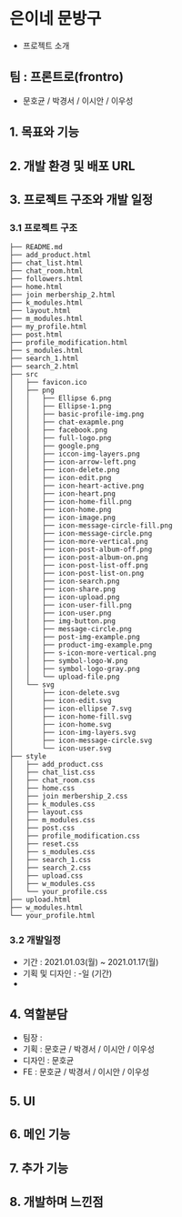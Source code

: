 # 은이네 문방구
- 프로젝트 소개 


## 팀 : 프론트로(frontro)
- 문호균 / 박경서 / 이시안 / 이우성


## 1. 목표와 기능


## 2. 개발 환경 및 배포 URL


## 3. 프로젝트 구조와 개발 일정
  ### 3.1 프로젝트 구조
```
├── README.md
├── add_product.html
├── chat_list.html
├── chat_room.html
├── followers.html
├── home.html
├── join merbership_2.html
├── k_modules.html
├── layout.html
├── m_modules.html
├── my_profile.html
├── post.html
├── profile_modification.html
├── s_modules.html
├── search_1.html
├── search_2.html
├── src
│   ├── favicon.ico
│   ├── png
│   │   ├── Ellipse 6.png
│   │   ├── Ellipse-1.png
│   │   ├── basic-profile-img.png
│   │   ├── chat-exapmle.png
│   │   ├── facebook.png
│   │   ├── full-logo.png
│   │   ├── google.png
│   │   ├── iccon-img-layers.png
│   │   ├── icon-arrow-left.png
│   │   ├── icon-delete.png
│   │   ├── icon-edit.png
│   │   ├── icon-heart-active.png
│   │   ├── icon-heart.png
│   │   ├── icon-home-fill.png
│   │   ├── icon-home.png
│   │   ├── icon-image.png
│   │   ├── icon-message-circle-fill.png
│   │   ├── icon-message-circle.png
│   │   ├── icon-more-vertical.png
│   │   ├── icon-post-album-off.png
│   │   ├── icon-post-album-on.png
│   │   ├── icon-post-list-off.png
│   │   ├── icon-post-list-on.png
│   │   ├── icon-search.png
│   │   ├── icon-share.png
│   │   ├── icon-upload.png
│   │   ├── icon-user-fill.png
│   │   ├── icon-user.png
│   │   ├── img-button.png
│   │   ├── message-circle.png
│   │   ├── post-img-example.png
│   │   ├── product-img-example.png
│   │   ├── s-icon-more-vertical.png
│   │   ├── symbol-logo-W.png
│   │   ├── symbol-logo-gray.png
│   │   └── upload-file.png
│   └── svg
│       ├── icon-delete.svg
│       ├── icon-edit.svg
│       ├── icon-ellipse 7.svg
│       ├── icon-home-fill.svg
│       ├── icon-home.svg
│       ├── icon-img-layers.svg
│       ├── icon-message-circle.svg
│       └── icon-user.svg
├── style
│   ├── add_product.css
│   ├── chat_list.css
│   ├── chat_room.css
│   ├── home.css
│   ├── join merbership_2.css
│   ├── k_modules.css
│   ├── layout.css
│   ├── m_modules.css
│   ├── post.css
│   ├── profile_modification.css
│   ├── reset.css
│   ├── s_modules.css
│   ├── search_1.css
│   ├── search_2.css
│   ├── upload.css
│   ├── w_modules.css
│   └── your_profile.css
├── upload.html
├── w_modules.html
└── your_profile.html
```


  ### 3.2 개발일정
  - 기간 : 2021.01.03(월) ~ 2021.01.17(월)
  - 기획 및 디자인 : -일 (기간)
  - 

## 4. 역할분담
- 팀장 : 
- 기획 : 문호균 / 박경서 / 이시안 / 이우성
- 디자인 : 문호균
- FE : 문호균 / 박경서 / 이시안 / 이우성


## 5. UI


## 6. 메인 기능


## 7. 추가 기능


## 8. 개발하며 느낀점
